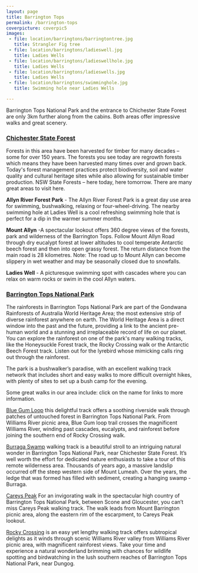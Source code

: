 ```yaml
---
layout: page
title: Barrington Tops
permalink: /barrington-tops
coverpicture: coverpic5
images:
 - file: location/barringtons/barringtontree.jpg
   title: Strangler Fig tree
 - file: location/barringtons/ladieswell.jpg
   title: Ladies Wells
 - file: location/barringtons/ladieswellhole.jpg
   title: Ladies Wells
 - file: location/barringtons/ladieswells.jpg
   title: Ladies Wells
 - file: location/barringtons/swimminghole.jpg
   title: Swimming hole near Ladies Wells

---
```

Barrington Tops National Park and the entrance to Chichester State Forest are only 3km further along from the cabins.  Both areas offer impressive walks and great scenery.

### [Chichester State Forest](https://http://www.forestrycorporation.com.au/visit/forests/chichester) 
Forests in this area have been harvested for timber for many decades – some for over 150 years. The forests you see today are regrowth forests which means they have been harvested many times over and grown back. Today's forest management practices protect biodiversity, soil and water quality and cultural heritage sites while also allowing for sustainable timber production. NSW State Forests – here today, here tomorrow. There are many great areas to visit here. 

**Allyn River Forest Park** - The Allyn River Forest Park is a great day use area for swimming, bushwalking, relaxing or four-wheel-driving. The nearby swimming hole at Ladies Well is a cool refreshing swimming hole that is perfect for a dip in the warmer summer months.

**Mount Allyn** -A spectacular lookout offers 360 degree views of the forests, park and wilderness of the Barrington Tops. Follow Mount Allyn Road through dry eucalypt forest at lower altitudes to cool temperate Antarctic beech forest and then into open grassy forest. The return distance from the main road is 28 kilometres. Note: The road up to Mount Allyn can become slippery in wet weather and may be seasonally closed due to snowfalls.

**Ladies Well** - A picturesque swimming spot with cascades where you can relax on warm rocks or swim in the cool Allyn waters.

### [Barrington Tops National Park](http://www.nationalparks.nsw.gov.au/visit-a-park/parks/Barrington-Tops-National-Park)

The rainforests in Barrington Tops National Park are part of the Gondwana Rainforests of Australia World Heritage Area; the most extensive strip of diverse rainforest anywhere on earth. The World Heritage Area is a direct window into the past and the future, providing a link to the ancient pre-human world and a stunning and irreplaceable record of life on our planet. You can explore the rainforest on one of the park's many walking tracks, like the Honeysuckle Forest track, the Rocky Crossing walk or the Antarctic Beech Forest track. Listen out for the lyrebird whose mimicking calls ring out through the rainforest.

The park is a bushwalker’s paradise, with an excellent walking track network that includes short and easy walks to more difficult overnight hikes, with plenty of sites to set up a bush camp for the evening.

Some great walks in our area include: click on the name for links to more information.

[Blue Gum Loop](http://www.nationalparks.nsw.gov.au/things-to-do/Walking-tracks/Blue-Gum-loop-trail) this delightful track offers a soothing riverside walk through patches of untouched forest in Barrington Tops National Park. From Williams River picnic area, Blue Gum loop trail crosses the magnificent Williams River, winding past cascades, eucalypts, and rainforest before joining the southern end of Rocky Crossing walk.

[Burraga Swamp](http://www.nationalparks.nsw.gov.au/things-to-do/Walking-tracks/Burraga-Swamp-walking-track) walking track is a beautiful stroll to an intriguing natural wonder in Barrington Tops National Park, near Chichester State Forest. It’s well worth the effort for dedicated nature enthusiasts to take a tour of this remote wilderness area. Thousands of years ago, a massive landslip occurred off the steep western side of Mount Lumeah. Over the years, the ledge that was formed has filled with sediment, creating a hanging swamp - Burraga.

[Careys Peak](http://www.nationalparks.nsw.gov.au/things-to-do/Walking-tracks/Careys-Peak-walking-track) For an invigorating walk in the spectacular high country of Barrington Tops National Park, between Scone and Gloucester, you can’t miss Careys Peak walking track. The walk leads from Mount Barrington picnic area, along the eastern rim of the escarpment, to Careys Peak lookout.

[Rocky Crossing](http://www.nationalparks.nsw.gov.au/things-to-do/Walking-tracks/Rocky-Crossing-walk) is an easy yet lengthy walking track offers subtropical delights as it winds through scenic Williams River valley from Williams River picnic area, with magnificent rainforest views. Take your time and experience a natural wonderland brimming with chances for wildlife spotting and birdwatching in the lush southern reaches of Barrington Tops National Park, near Dungog.






